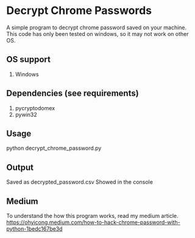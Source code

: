 # Decrypt Chrome Passwords
A simple program to decrypt chrome password saved on your machine. <br>
This code has only been tested on windows, so it may not work on other OS.<br>

## OS support
1. Windows

## Dependencies (see requirements)
1. pycryptodomex
2. pywin32

## Usage
python decrypt_chrome_password.py<br>

## Output
Saved as decrypted_password.csv
Showed in the console

## Medium
To understand the how this program works, read my medium article. <br>
https://ohyicong.medium.com/how-to-hack-chrome-password-with-python-1bedc167be3d

